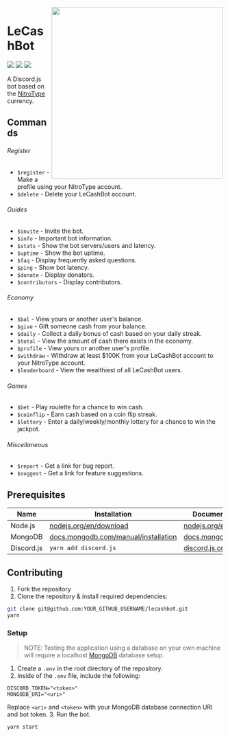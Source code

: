 <img align="right" width="400" src="https://cdn.discordapp.com/attachments/689241653516435495/726905204351696946/lecashbot.png" />
<h1>LeCashBot</h1>
<p>
  <img src="https://img.shields.io/discord/689241652916912138?style=flat">
  <img src="https://github.com/TheTypingMatch/lecashbot/workflows/Build/badge.svg">
  <img src="https://github.com/TheTypingMatch/lecashbot/workflows/Lint/badge.svg">
</p>
<p>
  A Discord.js bot based on the <a href="https://www.nitrotype.com/">NitroType</a> currency.
</p>

## Commands

###### Register
- `$register` - Make a profile using your NitroType account.
- `$delete` - Delete your LeCashBot account.

###### Guides
- `$invite` - Invite the bot.
- `$info` - Important bot information.
- `$stats` - Show the bot servers/users and latency.
- `$uptime`  - Show the bot uptime.
- `$faq`  - Display frequently asked questions.
- `$ping`  - Show bot latency.
- `$donate`  - Display donators.
- `$contributors`  - Display contributors.

###### Economy
- `$bal` - View yours or another user's balance.
- `$give` - Gift someone cash from your balance.
- `$daily`  - Collect a daily bonus of cash based on your daily streak.
- `$total`  - View the amount of cash there exists in the economy.
- `$profile` - View yours or another user's profile.
- `$withdraw` - Withdraw at least $100K from your LeCashBot account to your NitroType account.
- `$leaderboard`  - View the wealthiest of all LeCashBot users.

###### Games
- `$bet` - Play roulette for a chance to win cash.
- `$coinflip`  - Earn cash based on a coin flip streak.
- `$lottery` - Enter a daily/weekly/monthly lottery for a chance to win the jackpot.

###### Miscellaneous
- `$report` - Get a link for bug report.
- `$suggest` - Get a link for feature suggestions.

## Prerequisites
| Name | Installation | Documentation |
| --- | --- | --- |
| Node.js | [nodejs.org/en/download](https://nodejs.org/en/download/) | [nodejs.org/en/docs](https://nodejs.org/en/docs/) |
| MongoDB | [docs.mongodb.com/manual/installation](https://docs.mongodb.com/manual/installation/) | [docs.mongodb.com](https://docs.mongodb.com/) |
| Discord.js | `yarn add discord.js` | [discord.js.org/#/docs](https://discord.js.org/#/docs/main/master/general/Welcome) |

## Contributing
1. Fork the repository
2. Clone the repository & install required dependencies:
```bash
git clone git@github.com:YOUR_GITHUB_USERNAME/lecashbot.git
yarn
```

### Setup
> NOTE: Testing the application using a database on your own machine will require a localhost [MongoDB](https://www.mongodb.com/cloud/atlas) database setup.

1. Create a `.env` in the root directory of the repository.
2. Inside of the `.env` file, include the following:
```
DISCORD_TOKEN="<token>"
MONGODB_URI="<uri>"
```
Replace `<uri>` and `<token>` with your MongoDB database connection URI and bot token.
3. Run the bot.
```bash
yarn start
```
